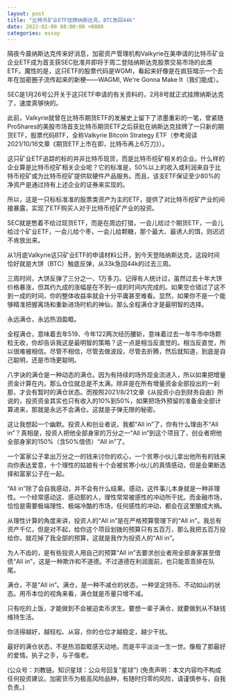```yaml
---
layout: post
title: "比特币矿业ETF挂牌纳斯达克，BTC急回44k"
date: 2022-02-08 08:00:00 +0800
categories: essay
---
```


隔夜今晨纳斯达克传来好消息，加密资产管理机构Valkyrie在美申请的比特币矿业企业ETF成为首支获SEC批准并即将于周二登陆纳斯达克股票交易市场的此类ETF。魔性的是，这只ETF的股票代码是WGMI，看起来好像是在疯狂暗示一个去年在加密圈子流传起来的新梗——WAGMI, We're Gonna Make It（我们能成）。

SEC是1月26号公开关于这只ETF申请的有关资料的，2月8号就正式挂牌纳斯达克了，速度真够快的。

此前，Valkyrie就曾在比特币期货ETF的发展史上留下了浓墨重彩的一笔，曾紧随ProShares的美股市场首支比特币期货ETF之后获批在纳斯达克挂牌了一只新的期货ETF，股票代码BTF，全称Valkyrie Bitcoin Strategy ETF（参考阅读2021/10/16文章《期货ETF上市在即，比特币再上6万刀》）。

这只矿业ETF追踪的标的并非比特币现货，而是比特币挖矿相关的企业。什么样的企业算是比特币挖矿相关企业呢？它的标准是，50%以上的收入或利润来自于比特币挖矿或为比特币挖矿提供软硬件产品服务。而且，该支ETF保证至少80%的净资产是通过持有上述企业的证券来实现的。

所以，这是一只标标准准的股票类资产为主的ETF，提供了对比特币挖矿产业的间接暴露，实现了ETF购买人对于比特币挖矿产业的投资。

SEC就是憋着不给过现货ETF，而是在周边打猎，一会儿给过个期货ETF，一会儿给过个矿业ETF，一会儿给个枣，一会儿给颗糖，那个最大、最诱人的饵，则迟迟不肯放出来。

从1月底Valkyrie这只矿业ETF的申请材料公开，到今天登陆纳斯达克，这段时间恰好就是大饼（BTC）触底反弹，从33k急回44k的过去三周。

三周时间，大饼反弹了三分之一、1万多刀。记得有人统计过，虽然过去十年大饼价格暴涨，但其约九成的涨幅是在不到一成的时间内完成的。如果空仓错过了这不到一成的时间，你的整体收益率就会十分平庸甚至难看。显然，如果你不是一个能够精准把握离场和重新进场时机的神仙，那么全程满仓才是最明智的选择。

永远满仓，永远热泪盈眶。

全程满仓，意味着去年519、今年122两次经历腰斩，意味着过去一年牛市中场颗粒无收，你却告诉我这是最明智的策略？这一点是相当反直觉的。相当反直觉，所以很难被相信。尽管不相信，尽管去做波段，尽管去折腾，然后就知道，到底是自己聪明，还是市场更聪明。

八字诀的满仓是一种动态的满仓。因为有持续的场外现金流进入，所以如果把增量资金计算在内，那么仓位就总是不太满。除非是在所有增量资金全部投出的一刹那，才会有暂时的满仓状态。而按照2021/8/21文章《从投资小白到财务自由》所说的，投资资金其实也只有收入的10%到50%，如果把场外预留的准备金全部计算进来，那就是永远不会满仓。这就是子弹无限的秘密。

这让我想起一个幽默。投资人和创业者说，我都“All in”了，你有什么理由不“All in”？真相是，投资人把他全部身家的万分之一“All in“到这个项目了，创业者把他全部身家的150%（含50%借债）“All in”了。

一个富家公子拿出万分之一的钱来讨你的欢心，一个贫寒小伙儿拿出他所有的钱来向你表达爱意，十个理性的姑娘有十个会被贫寒小伙儿的真情感动，但是会果断选择和富家公子在一起。

“All in”除了会自我感动，并不会有什么结果。感动，这件事儿本身就是一种非理性。一个经常感动这、感动那的人，理性常常被感性的冲动所干扰。而金融市场，恰恰是需要极端理性、极端冷酷的市场，任何感性的冲动，都会在这里酿成大祸。

从理性计算的角度来讲，投资人的“All in”是在严格预算管理下的“All in”。我总有资产千亿，但是对不起，给你这个项目划拨的预算只有五百万，那么我把五百万投给你，就花掉了我全部的预算，这就是我作为投资人的“All in”。

为人不齿的，是有些投资人用自己的预算“All in”去要求创业者用全部身家甚至借债“All in”，这是一种欺诈和不道德。不过道德在利润面前，也只能乖乖排在队尾。

满仓，不是“All in”。满仓，是一种不减仓的状态，一种坚定持币、不动如山的状态。用币本位的视角来看，满仓就是币量只增不减。

只有吃的上饭，才能做到不会被迫卖币求生。要想一辈子满仓，就要做到从不缺钱维持生活。

你活得越好，越轻松、从容，你的仓位才越稳定，越少干扰。

最好的满仓状态，不是热泪盈眶感天动地，而是平平淡淡一生一世。像极了那最好的爱情。执子之手，与子偕老。

(公众号：刘教链。知识星球：公众号回复“星球”)
(免责声明：本文内容均不构成任何投资建议。加密货币为极高风险品种，有随时归零的风险，请谨慎参与，自我负责。)
